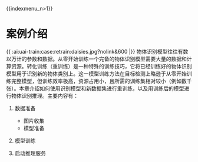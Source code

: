 {{indexmenu_n>1}}

# 案例介绍
{{ :ai:uai-train:case:retrain:daisies.jpg?nolink&600 |}}
物体识别模型往往有数以万计的参数和数据。从零开始训练一个完备的物体识别模型需要大量的数据和计算资源。转化训练（重训练）是一种特殊的训练技巧，它将已经训练好的物体识别模型用于识别新的物体类别上。这一模型训练方法在目标检测上略逊于从零开始训练完整模型，但训练效率极高，资源占用小，且所需的训练集相对较小（例如数千张）。本章介绍如何使用识别模型和新数据集进行重训练，以及用训练后的模型进行物体识别推理。主要内容有：

1. 数据准备

	+ 图片收集
	+ 模型准备

2. 模型训练

3. 启动推理服务

